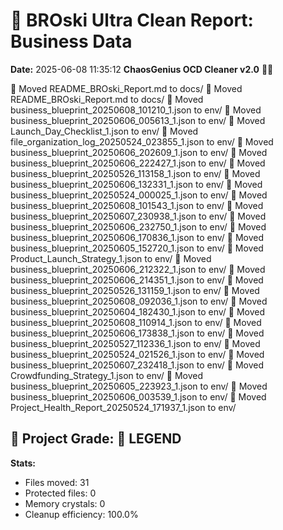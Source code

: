 # 🧹 BROski Ultra Clean Report: Business Data
**Date:** 2025-06-08 11:35:12
**ChaosGenius OCD Cleaner v2.0** 🧠💜

📁 Moved README_BROski_Report.md to docs/
📁 Moved README_BROski_Report.md to docs/
📁 Moved business_blueprint_20250608_101210_1.json to env/
📁 Moved business_blueprint_20250606_005613_1.json to env/
📁 Moved Launch_Day_Checklist_1.json to env/
📁 Moved file_organization_log_20250524_023855_1.json to env/
📁 Moved business_blueprint_20250606_202609_1.json to env/
📁 Moved business_blueprint_20250606_222427_1.json to env/
📁 Moved business_blueprint_20250526_113158_1.json to env/
📁 Moved business_blueprint_20250606_132331_1.json to env/
📁 Moved business_blueprint_20250524_000025_1.json to env/
📁 Moved business_blueprint_20250608_101543_1.json to env/
📁 Moved business_blueprint_20250607_230938_1.json to env/
📁 Moved business_blueprint_20250606_232750_1.json to env/
📁 Moved business_blueprint_20250606_170836_1.json to env/
📁 Moved business_blueprint_20250605_152720_1.json to env/
📁 Moved Product_Launch_Strategy_1.json to env/
📁 Moved business_blueprint_20250606_212322_1.json to env/
📁 Moved business_blueprint_20250606_214351_1.json to env/
📁 Moved business_blueprint_20250526_131159_1.json to env/
📁 Moved business_blueprint_20250608_092036_1.json to env/
📁 Moved business_blueprint_20250604_182430_1.json to env/
📁 Moved business_blueprint_20250608_110914_1.json to env/
📁 Moved business_blueprint_20250606_173838_1.json to env/
📁 Moved business_blueprint_20250527_112336_1.json to env/
📁 Moved business_blueprint_20250524_021526_1.json to env/
📁 Moved business_blueprint_20250607_232418_1.json to env/
📁 Moved Crowdfunding_Strategy_1.json to env/
📁 Moved business_blueprint_20250605_223923_1.json to env/
📁 Moved business_blueprint_20250606_003539_1.json to env/
📁 Moved Project_Health_Report_20250524_171937_1.json to env/

## 🧠 Project Grade: 💯 LEGEND
**Stats:**
- Files moved: 31
- Protected files: 0
- Memory crystals: 0
- Cleanup efficiency: 100.0%